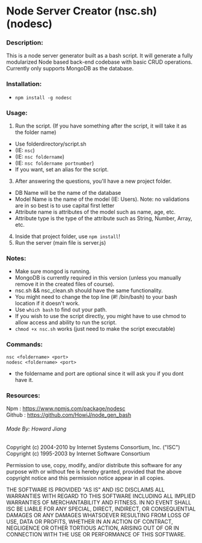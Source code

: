 Node Server Creator (nsc.sh) (nodesc)
===============
### Description:
This is a node server generator built as a bash script. It will generate a fully modularized Node based back-end codebase with basic CRUD operations.
Currently only supports MongoDB as the database.

### Installation:
* `npm install -g nodesc`

### Usage:
1. Run the script. (If you have something after the script, it will take it as the folder name)
 * Use folderdirectory/script.sh 
  * (IE: `nsc`) 
  * (IE: `nsc foldername`)
  * (IE: `nsc foldername portnumber`)
 * If you want, set an alias for the script.
3. After answering the questions, you'll have a new project folder.
 * DB Name will be the name of the database
 * Model Name is the name of the model (IE: Users). Note: no validations are in so best is to use capital first letter
 * Attribute name is attributes of the model such as name, age, etc.
 * Attribute type is the type of the attribute such as String, Number, Array, etc.
4. Inside that project folder, use `npm install`!
5. Run the server (main file is server.js)

### Notes:
* Make sure mongod is running.
* MongoDB is currently required in this version (unless you manually remove it in the created files of course).
* nsc.sh && nsc_clean.sh should have the same functionality. 
* You might need to change the top line (#! /bin/bash) to your bash location if it doesn't work.
 * Use `which bash` to find out your path.
* If you wish to use the script directly, you might have to use chmod to allow access and ability to run the script.
 * `chmod +x nsc.sh` works (just need to make the script executable)

### Commands:
`nsc <foldername> <port>`  
`nodesc <foldername> <port>`  
* the foldername and port are optional since it will ask you if you dont have it.

### Resources:
Npm     : https://www.npmjs.com/package/nodesc   
Github  : https://github.com/HowiJ/node_gen_bash


###### Made By: <i>Howard Jiang</i>

 

Copyright (c) 2004-2010 by Internet Systems Consortium, Inc. ("ISC") 
Copyright (c) 1995-2003 by Internet Software Consortium

Permission to use, copy, modify, and/or distribute this software for any purpose with or without fee is hereby granted, provided that the above copyright notice and this permission notice appear in all copies.

THE SOFTWARE IS PROVIDED "AS IS" AND ISC DISCLAIMS ALL WARRANTIES WITH REGARD TO THIS SOFTWARE INCLUDING ALL IMPLIED WARRANTIES OF MERCHANTABILITY AND FITNESS. IN NO EVENT SHALL ISC BE LIABLE FOR ANY SPECIAL, DIRECT, INDIRECT, OR CONSEQUENTIAL DAMAGES OR ANY DAMAGES WHATSOEVER RESULTING FROM LOSS OF USE, DATA OR PROFITS, WHETHER IN AN ACTION OF CONTRACT, NEGLIGENCE OR OTHER TORTIOUS ACTION, ARISING OUT OF OR IN CONNECTION WITH THE USE OR PERFORMANCE OF THIS SOFTWARE.